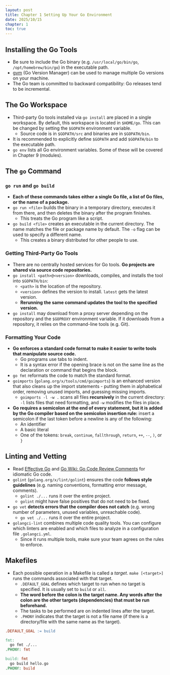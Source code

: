 ```yaml
---
layout: post
title: Chapter 1 Setting Up Your Go Environment
date: 2025/10/15
chapter: 1
toc: true
---
```


## Installing the Go Tools

- Be sure to include the Go binary (e.g. `/usr/local/go/bin/go`, `/opt/homebrew/bin/go`) in the executable path.
- [gvm](https://github.com/moovweb/gvm) (Go Version Manager) can be used to manage multiple Go versions on your machine.
- The Go team is committed to backward compatibility: Go releases tend to be incremental.

## The Go Workspace

- Third-party Go tools installed via `go install` are placed in a single workspace. By default, this workspace is located in `$HOME/go`. This can be changed by setting the `$GOPATH` environment variable.
  - Source code is in `$GOPATH/src` and binaries are in `$GOPATH/bin`.
- It is recommended to explicitly define `$GOPATH` and add `$GOPATH/bin` to the executable path.
- `go env` lists all Go environment variables. Some of these will be covered in Chapter 9 (modules).

## The `go` Command

### `go run` and `go build`

- **Each of these commands takes either a single Go file, a list of Go files, or the name of a package.**
- `go run <file>` builds the binary in a temporary directory, executes it from there, and then deletes the binary after the program finishes.
  - This treats the Go program like a script.
- `go build <file>` creates an executable in the current directory. The name matches the file or package name by default. The `-o` flag can be used to specify a different name.
  - This creates a binary distributed for other people to use.

### Getting Third-Party Go Tools

- There are no centrally hosted services for Go tools. **Go projects are shared via source code repositories.**
- `go install <path>@<version>` downloads, compiles, and installs the tool into `$GOPATH/bin`:
  - `<path>` is the location of the repository.
  - `<version>` defines the version to install. `latest` gets the latest version.
  - **Rerunning the same command updates the tool to the specified version.**
- `go install` may download from a proxy server depending on the repository and the `$GOPROXY` environment variable. If it downloads from a repository, it relies on the command-line tools (e.g. Git).

### Formatting Your Code

- **Go enforces a standard code format to make it easier to write tools that manipulate source code.**
  - Go programs use tabs to indent.
  - It is a syntax error if the opening brace is not on the same line as the declaration or command that begins the block.
- `go fmt` reformats the code to match the standard format.
- `goimports` (`golang.org/x/tools/cmd/goimports`) is an enhanced version that also cleans up the import statements - putting them in alphabetical order, removing unused imports, and guessing missing imports.
  - `goimports -l -w .` scans all files **recursively** in the current directory: `-l` lists files that need formatting, and `-w` modifies the files in place.
- **Go requires a semicolon at the end of every statement, but it is added by the Go compiler based on the semicolon insertion rule:** insert a semicolon if the last token before a newline is any of the following:
  - An identifier
  - A basic literal
  - One of the tokens: `break`, `continue`, `fallthrough`, `return`, `++`, `--`, `)`, or `}`


## Linting and Vetting

- Read [Effective Go](https://go.dev/doc/effective_go) and [Go Wiki: Go Code Review Comments](https://go.dev/wiki/CodeReviewComments) for idiomatic Go code.
- `golint` (`golang.org/x/lint/golint`) ensures the code **follows style guidelines** (e.g. naming conventions, formatting error message, comments).
  - `golint ./...` runs it over the entire project.
  - `golint` might have false positives that do not need to be fixed.
- `go vet` **detects errors that the compiler does not catch** (e.g. wrong number of parameters, unused variables, unreachable code).
  - `go vet ./...` runs it over the entire project.
- `golangci-lint` combines multiple code quality tools. You can configure which linters are enabled and which files to analyze in a configuration file `.golangci.yml`.
  - Since it runs multiple tools, make sure your team agrees on the rules to enforce.


## Makefiles

- Each possible operation in a Makefile is called a *target*. `make [<target>]` runs the commands associated with that target.
  - `.DEFAULT_GOAL` defines which target to run when no target is specified. It is usually set to `build` or `all`.
  - **The word before the colon is the target name. Any words after the colon are the other targets (dependencies) that must be run beforehand.**
  - The tasks to be performed are on indented lines after the target.
  - `.PHONY` indicates that the target is not a file name (if there is a directory/file with the same name as the target).

```makefile
.DEFAULT_GOAL := build

fmt:
  go fmt ./...
.PHONY: fmt

build: fmt
  go build hello.go
.PHONY: build
```
